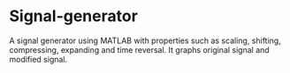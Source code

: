 # Signal-generator
A signal generator using MATLAB with properties such as scaling, shifting, compressing, expanding and time reversal. It graphs original signal and modified signal.
